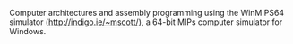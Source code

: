 Computer architectures and assembly programming using the WinMIPS64 simulator (http://indigo.ie/~mscott/), a 64-bit MIPs computer simulator for Windows.